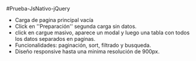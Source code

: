 #Prueba-JsNativo-jQuery

- Carga de pagina principal vacía  
- Click en ''Preparación'' segunda carga sin datos.  
- click en cargue masivo, aparece un modal y luego una tabla con todos los datos separados en paginas.  
- Funcionalidades: paginación, sort, filtrado y busqueda.
- Diseño responsive hasta una minima resolución de 900px.